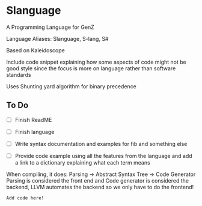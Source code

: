# Slanguage
A Programming Language for GenZ

Language Aliases: Slanguage, S-lang, S#

Based on Kaleidoscope

Include code snippet explaining how some aspects of code might not be good style since the focus is more on language rather than software standards

Uses Shunting yard algorithm for binary precedence

## To Do
- [ ] Finish ReadME
- [ ] Finish language
- [ ] Write syntax documentation and examples for fib and something else
- [ ] Provide code example using all the features from the language and add a link to a dictionary explaining what each term means


When compiling, it does:
Parsing -> Abstract Syntax Tree -> Code Generator
Parsing is considered the front end and Code generator is considered the backend, LLVM automates the backend so we only have to do the frontend!


```
Add code here!
```